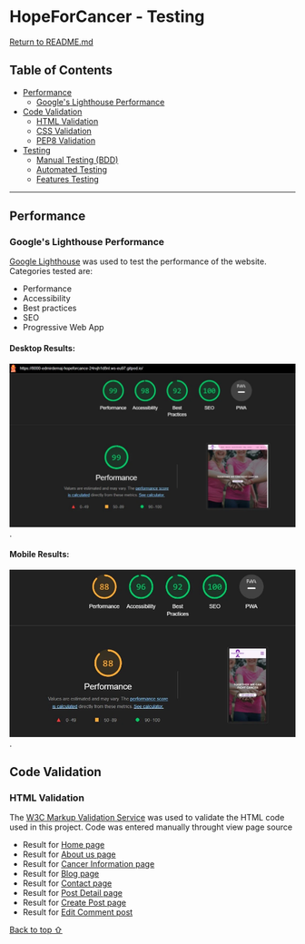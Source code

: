 # HopeForCancer - Testing

[Return to README.md](README.md)

## Table of Contents
- [Performance](#performance)
  - [Google's Lighthouse Performance](#googles-lighthouse-performance)
- [Code Validation](#code-validation)
  - [HTML Validation](#html-validation)
  - [CSS Validation](#css-validation)
  - [PEP8 Validation](#pep8-validation)
- [Testing](#testing)
  - [Manual Testing (BDD)](#manual-testing-bdd)
  - [Automated Testing](#automated-testing)
  - [Features Testing](#features-testing)

---

## Performance

### Google's Lighthouse Performance

[Google Lighthouse](https://developers.google.com/web/tools/lighthouse) was used to test the performance of the website. Categories tested are:
- Performance
- Accessibility
- Best practices
- SEO
- Progressive Web App

#### Desktop Results:
![Lighthouse Desktop Result](media/tests/desktop_lighthouse.webp).

#### Mobile Results:
![Lighthouse Mobile Result](media/tests/mobile_lighthouse.webp).

## Code Validation

### HTML Validation
The [W3C Markup Validation Service](https://validator.w3.org/) was used to validate the HTML code used in this project. Code was entered manually throught view page source
 - Result for [Home page](media/tests/validations/home_page_html.webp)
 - Result for [About us page](media/tests/validations/about_html_validator.webp)
 - Result for [Cancer Information page](media/tests/validations/info_html_validator.webp)
 - Result for [Blog page](media/tests/validations/blog_html_validator.webp)
 - Result for [Contact page](media/tests/validations/contact_html_validator.webp)
 - Result for [Post Detail page](media/tests/validations/post_detail_html_validator.webp)
 - Result for [Create Post page](media/tests/validations/create_post_html_validator.webp)
 - Result for [Edit Comment post](media/tests/validations/create_post_html_validator.webp)

[Back to top ⇧](#content)